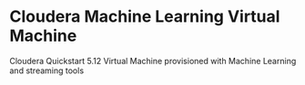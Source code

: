 # Cloudera Machine Learning Virtual Machine
Cloudera Quickstart 5.12 Virtual Machine provisioned with Machine Learning and streaming tools 
